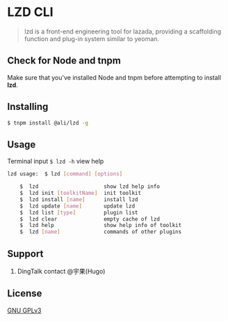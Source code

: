 # LZD CLI

> lzd is a front-end engineering tool for lazada, providing a scaffolding function and plug-in system similar to yeoman.


## Check for Node and tnpm

Make sure that you've installed Node and tnpm before attempting to install **lzd**.

## Installing

```bash
$ tnpm install @ali/lzd -g
```



## Usage

Terminal input `$ lzd -h` view help


```bash
lzd usage:  $ lzd [command] [options]

    $  lzd                     show lzd help info
    $  lzd init [toolkitName]  init toolkit
    $  lzd install [name]      install lzd
    $  lzd update [name]       update lzd
    $  lzd list [type]         plugin list
    $  lzd clear               empty cache of lzd
    $  lzd help                show help info of toolkit
    $  lzd [name]              commands of other plugins
```



## Support
1. DingTalk contact @宇果(Hugo)


## License

[GNU GPLv3](LICENSE)



